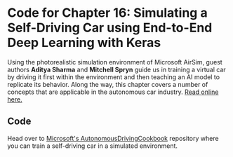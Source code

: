 # Code for Chapter 16: Simulating a Self-Driving Car using End-to-End Deep Learning with Keras

Using the photorealistic simulation environment of Microsoft AirSim, guest authors **Aditya Sharma** and **Mitchell Spryn** guide us in training a virtual car by driving it first within the environment and then teaching an AI model to replicate its behavior. Along the way, this chapter covers a number of concepts that are applicable in the autonomous car industry. [Read online here.](https://learning.oreilly.com/library/view/practical-deep-learning/9781492034858/ch16.html)

## Code

Head over to [Microsoft's AutonomousDrivingCookbook](https://github.com/microsoft/AutonomousDrivingCookbook) repository where you can train a self-driving car in a simulated environment.
